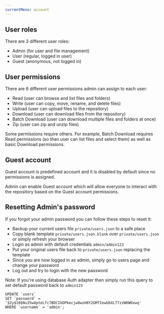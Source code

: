 ```yaml
---
currentMenu: account
---
```


## User roles

There are 3 different user roles:
- Admin (for user and file management)
- User (regular, logged in user)
- Guest (anonymous, not logged in)


## User permissions

There are 6 different user permissions admin can assign to each user:

- Read (user can browse and list files and folders)
- Write (user can copy, move, rename, and delete files)
- Upload (user can upload files to the repository)
- Download (user can download files from the repository)
- Batch Download (user can download multiple files and folders at once)
- Zip (user can zip and unzip files)


Some permissions require others. For example, Batch Download requires Read permissions (so than user can list files and select them) as well as basic Download permissions.

## Guest account

Guest account is predefined account and it is disabled by default since no permissions is assigned.

Admin can enable Guest account which will allow everyone to interact with the repository based on the Guest account permissions.

## Resetting Admin's password

If you forgot your admin password you can follow these steps to reset it:

- Backup your current users file `private/users.json` to a safe place
- Copy blank template `private/users.json.blank` over `private/users.json` or simply refresh your browser
- Login as admin with default credentials `admin/admin123`
- Put your original users file back to `private/users.json` replacing the template
- Since you are now logged in as admin, simply go to users page and change your password
- Log out and try to login with the new password

Note: If you're using database Auth adapter then simply run this query to set default password back to `admin123`


```
UPDATE `users`
SET `password` = '$2y$10$Nu35w4pteLfc7BDCIkDPkecjw8wsH8Y2GMfIewUbXLT7zzW6WOxwq'
WHERE `username` = 'admin';
```


